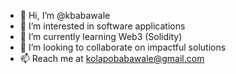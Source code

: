 - 👋 Hi, I’m @kbabawale
- 👀 I’m interested in software applications
- 🌱 I’m currently learning Web3 (Solidity)
- 💞️ I’m looking to collaborate on impactful solutions
- 📫 Reach me at kolapobabawale@gmail.com

<!---
kbabawale/kbabawale is a ✨ special ✨ repository because its `README.md` (this file) appears on your GitHub profile.
You can click the Preview link to take a look at your changes.
--->
